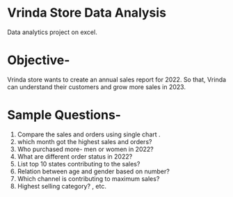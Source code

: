 # Vrinda Store Data Analysis

Data analytics project on excel. 

# Objective- 
Vrinda store wants to create an annual sales report for 2022. So that, Vrinda can understand their customers and grow more sales in 2023. 

# Sample Questions- 
1. Compare the sales and orders using single chart .
2. which month got the highest sales and orders?
3. Who purchased more- men or women in 2022?
4. What are different order status in 2022?
5. List top 10 states contributing to the sales?
6. Relation between age and gender based on number?
7. Which channel is contributing to maximum sales?
8. Highest selling category? , etc. 
